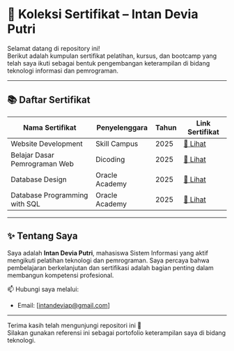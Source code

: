 # 📄 Koleksi Sertifikat – Intan Devia Putri

Selamat datang di repository ini!  
Berikut adalah kumpulan sertifikat pelatihan, kursus, dan bootcamp yang telah saya ikuti sebagai bentuk pengembangan keterampilan di bidang teknologi informasi dan pemrograman.

---

## 📚 Daftar Sertifikat

| Nama Sertifikat                                       | Penyelenggara       | Tahun | Link Sertifikat |
|--------------------------------------------------------|----------------------|-------|------------------|
| Website Development                                    | Skill Campus         | 2025  | [📄 Lihat](./Sertifikat/E-Certif%20SC%20Website%20Development.jpg) |
| Belajar Dasar Pemrograman Web                          | Dicoding             | 2025  | [📄 Lihat](./Sertifikat/Sertifikat%20-%20Dcoding-Belajar%20Dasar%20Pemrograman%20Web.png) |
| Database Design                                   | Oracle Academy       | 2025  | [📄 Lihat](./Sertifikat%20-OracleAcademy-DatabaseDesign.jpg) |
| Database Programming with SQL                          | Oracle Academy       | 2025  | [📄 Lihat](./Sertifikat/Sertifikat%20-%20Oracle%20Academy%20-Database%20Programming%20with%20SQL%20-%20Intan%20Devia%20Putri_page-0001.jpg) |

---

## ✨ Tentang Saya

Saya adalah **Intan Devia Putri**, mahasiswa Sistem Informasi yang aktif mengikuti pelatihan teknologi dan pemrograman. Saya percaya bahwa pembelajaran berkelanjutan dan sertifikasi adalah bagian penting dalam membangun kompetensi profesional.

📫 Hubungi saya melalui:
- Email: [intandeviap@gmail.com]


---

Terima kasih telah mengunjungi repositori ini 🙌  
Silakan gunakan referensi ini sebagai portofolio keterampilan saya di bidang teknologi.

